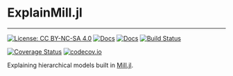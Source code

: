 # ExplainMill.jl

---

[![License: CC BY-NC-SA 4.0](https://img.shields.io/badge/License-CC_BY--NC--SA_4.0-lightgrey.svg)](https://github.com/CTUAvastLab/ExplainMill.jl/blob/main/LICENSE.md)
[![Docs](https://img.shields.io/badge/docs-stable-blue.svg)](https://CTUAvastLab.github.io/ExplainMill.jl/stable)
[![Docs](https://img.shields.io/badge/docs-dev-blue.svg)](https://CTUAvastLab.github.io/ExplainMill.jl/dev)
[![Build Status](https://github.com/CTUAvastLab/ExplainMill.jl/workflows/CI/badge.svg)](https://github.com/CTUAvastLab/ExplainMill.jl/actions?query=workflow%3ACI)

[![Coverage Status](https://coveralls.io/repos/github/CTUAvastLab/ExplainMill.jl/badge.svg?branch=master)](https://coveralls.io/github/CTUAvastLab/ExplainMill.jl?branch=master)
[![codecov.io](http://codecov.io/github/CTUAvastLab/ExplainMill.jl/coverage.svg?branch=master)](http://codecov.io/github/CTUAvastLab/ExplainMill.jl?branch=master)

Explaining hierarchical models built in [Mill.jl](https://github.com/CTUAvastLab/Mill.jl).
